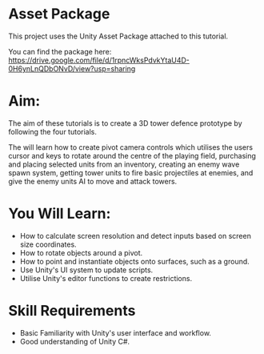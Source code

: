# Asset Package

This project uses the Unity Asset Package attached to this tutorial.

You can find the package here: https://drive.google.com/file/d/1rpncWksPdvkYtaU4D-0H6ynLnQDbONvD/view?usp=sharing

# Aim:
The aim of these tutorials is to create a 3D tower defence prototype by following the four tutorials.

The will learn how to create pivot camera controls which utilises the users cursor and keys to rotate around the centre of the playing field, purchasing and placing selected units from an inventory, creating an enemy wave spawn system, getting tower units to fire basic projectiles at enemies, and give the enemy units AI to move and attack towers.

# You Will Learn:
- How to calculate screen resolution and detect inputs based on screen size coordinates.
- How to rotate objects around a pivot.
- How to point and instantiate objects onto surfaces, such as a ground.
- Use Unity's UI system to update scripts.
- Utilise Unity's editor functions to create restrictions.

# Skill Requirements
- Basic Familiarity with Unity's user interface and workflow.
- Good understanding of Unity C#.
